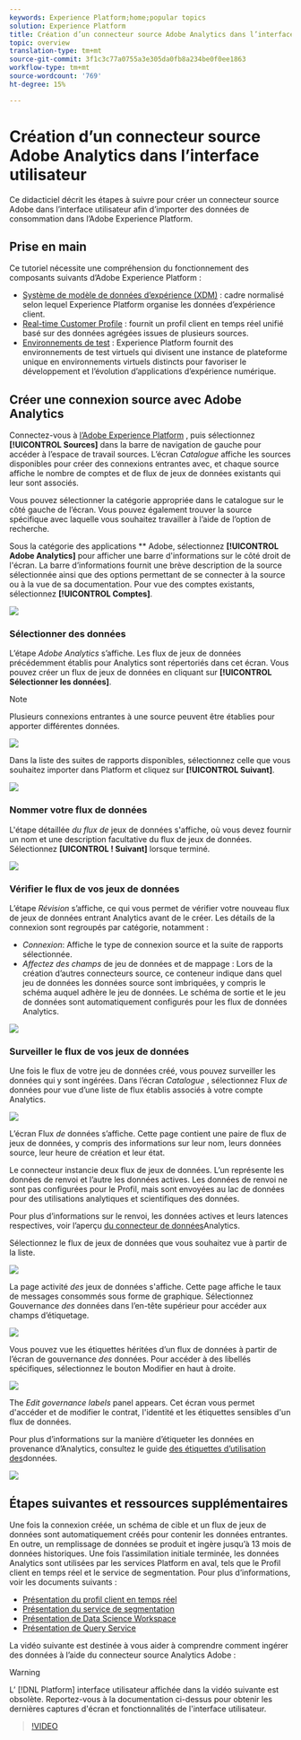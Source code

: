 ```yaml
---
keywords: Experience Platform;home;popular topics
solution: Experience Platform
title: Création d’un connecteur source Adobe Analytics dans l’interface utilisateur
topic: overview
translation-type: tm+mt
source-git-commit: 3f1c3c77a0755a3e305da0fb8a234be0f0ee1863
workflow-type: tm+mt
source-wordcount: '769'
ht-degree: 15%

---
```



# Création d’un connecteur source Adobe Analytics dans l’interface utilisateur

Ce didacticiel décrit les étapes à suivre pour créer un connecteur source Adobe dans l’interface utilisateur afin d’importer des données de consommation dans l’Adobe Experience Platform.

## Prise en main

Ce tutoriel nécessite une compréhension du fonctionnement des composants suivants d’Adobe Experience Platform :

* [Système de modèle de données d’expérience (XDM)](../../../../../xdm/home.md) : cadre normalisé selon lequel Experience Platform organise les données d’expérience client.
* [Real-time Customer Profile](../../../../../profile/home.md) : fournit un profil client en temps réel unifié basé sur des données agrégées issues de plusieurs sources.
* [Environnements de test](../../../../../sandboxes/home.md) : Experience Platform fournit des environnements de test virtuels qui divisent une instance de plateforme unique en environnements virtuels distincts pour favoriser le développement et l’évolution d’applications d’expérience numérique.

## Créer une connexion source avec Adobe Analytics

Connectez-vous à <a href="https://platform.adobe.com" target="_blank">l’Adobe Experience Platform</a> , puis sélectionnez **[!UICONTROL Sources]** dans la barre de navigation de gauche pour accéder à l’espace de travail sources. L’écran *Catalogue* affiche les sources disponibles pour créer des connexions entrantes avec, et chaque source affiche le nombre de comptes et de flux de jeux de données existants qui leur sont associés.

Vous pouvez sélectionner la catégorie appropriée dans le catalogue sur le côté gauche de l’écran. Vous pouvez également trouver la source spécifique avec laquelle vous souhaitez travailler à l’aide de l’option de recherche.

Sous la catégorie des applications ** Adobe, sélectionnez **[!UICONTROL Adobe Analytics]** pour afficher une barre d&#39;informations sur le côté droit de l&#39;écran. La barre d’informations fournit une brève description de la source sélectionnée ainsi que des options permettant de se connecter à la source ou à la vue de sa documentation. Pour vue des comptes existants, sélectionnez **[!UICONTROL Comptes]**.

![](../../../../images/tutorials/create/analytics/catalog.png)

### Sélectionner des données

L’étape *Adobe Analytics* s’affiche. Les flux de jeux de données précédemment établis pour Analytics sont répertoriés dans cet écran. Vous pouvez créer un flux de jeux de données en cliquant sur **[!UICONTROL Sélectionner les données]**.

>[!NOTE]
>
>Plusieurs connexions entrantes à une source peuvent être établies pour apporter différentes données.

![](../../../../images/tutorials/create/analytics/dataset-flows.png)

<!---Analytics report suites can be configured for one sandbox at a time. To import the same report suite into a different sandbox, the dataset flow will have to be deleted and instantiated again via configuration for a different sandbox.--->

Dans la liste des suites de rapports disponibles, sélectionnez celle que vous souhaitez importer dans Platform et cliquez sur **[!UICONTROL Suivant]**.

![](../../../../images/tutorials/create/analytics/select-data.png)

### Nommer votre flux de données

L&#39;étape détaillée *du flux de* jeux de données s&#39;affiche, où vous devez fournir un nom et une description facultative du flux de jeux de données. Sélectionnez **[UICONTROL ! Suivant]** lorsque terminé.

![](../../../../images/tutorials/create/analytics/dataset-flow-detail.png)

### Vérifier le flux de vos jeux de données

L’étape *Révision* s’affiche, ce qui vous permet de vérifier votre nouveau flux de jeux de données entrant Analytics avant de le créer. Les détails de la connexion sont regroupés par catégorie, notamment :

* *Connexion*: Affiche le type de connexion source et la suite de rapports sélectionnée.
* *Affectez des champs* de jeu de données et de mappage : Lors de la création d’autres connecteurs source, ce conteneur indique dans quel jeu de données les données source sont imbriquées, y compris le schéma auquel adhère le jeu de données. Le schéma de sortie et le jeu de données sont automatiquement configurés pour les flux de données Analytics.

![](../../../../images/tutorials/create/analytics/review.png)

### Surveiller le flux de vos jeux de données

Une fois le flux de votre jeu de données créé, vous pouvez surveiller les données qui y sont ingérées. Dans l’écran *Catalogue* , sélectionnez Flux *de* données pour vue d’une liste de flux établis associés à votre compte Analytics.

![](../../../../images/tutorials/create/analytics/catalog-dataset-flows.png)

L’écran Flux *de* données s’affiche. Cette page contient une paire de flux de jeux de données, y compris des informations sur leur nom, leurs données source, leur heure de création et leur état.

Le connecteur instancie deux flux de jeux de données. L’un représente les données de renvoi et l’autre les données actives. Les données de renvoi ne sont pas configurées pour le Profil, mais sont envoyées au lac de données pour des utilisations analytiques et scientifiques des données.

Pour plus d’informations sur le renvoi, les données actives et leurs latences respectives, voir l’aperçu [du connecteur de données](../../../../connectors/adobe-applications/analytics.md)Analytics.

Sélectionnez le flux de jeux de données que vous souhaitez vue à partir de la liste.

![](../../../../images/tutorials/create/analytics/backfill.png)

La page activité *des* jeux de données s&#39;affiche. Cette page affiche le taux de messages consommés sous forme de graphique. Sélectionnez Gouvernance *des* données dans l’en-tête supérieur pour accéder aux champs d’étiquetage.

![](../../../../images/tutorials/create/analytics/batches.png)

Vous pouvez vue les étiquettes héritées d’un flux de données à partir de l’écran de gouvernance *des* données. Pour accéder à des libellés spécifiques, sélectionnez le bouton Modifier en haut à droite.

![](../../../../images/tutorials/create/analytics/data-gov.png)

The *Edit governance labels* panel appears. Cet écran vous permet d&#39;accéder et de modifier le contrat, l&#39;identité et les étiquettes sensibles d&#39;un flux de données.

Pour plus d’informations sur la manière d’étiqueter les données en provenance d’Analytics, consultez le guide [des étiquettes d’utilisation des](../../../../../data-governance/labels/user-guide.md)données.

![](../../../../images/tutorials/create/analytics/labels.png)

## Étapes suivantes et ressources supplémentaires

Une fois la connexion créée, un schéma de cible et un flux de jeux de données sont automatiquement créés pour contenir les données entrantes. En outre, un remplissage de données se produit et ingère jusqu’à 13 mois de données historiques. Une fois l’assimilation initiale terminée, les données Analytics sont utilisées par les services Platform en aval, tels que le Profil client en temps réel et le service de segmentation. Pour plus d’informations, voir les documents suivants :

* [Présentation du profil client en temps réel](../../../../../profile/home.md)
* [Présentation du service de segmentation](../../../../../segmentation/home.md)
* [Présentation de Data Science Workspace](../../../../../data-science-workspace/home.md)
* [Présentation de Query Service](../../../../../query-service/home.md)

La vidéo suivante est destinée à vous aider à comprendre comment ingérer des données à l’aide du connecteur source Analytics Adobe :

>[!WARNING]
>
> L’ [!DNL Platform] interface utilisateur affichée dans la vidéo suivante est obsolète. Reportez-vous à la documentation ci-dessus pour obtenir les dernières captures d&#39;écran et fonctionnalités de l&#39;interface utilisateur.

>[!VIDEO](https://video.tv.adobe.com/v/29687?quality=12&learn=on)

